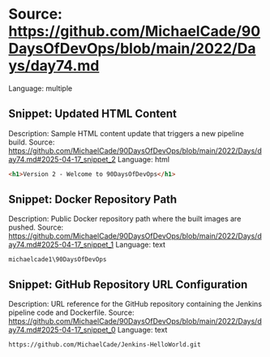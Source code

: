 # Source: https://github.com/MichaelCade/90DaysOfDevOps/blob/main/2022/Days/day74.md
Language: multiple

## Snippet: Updated HTML Content
Description: Sample HTML content update that triggers a new pipeline build.
Source: https://github.com/MichaelCade/90DaysOfDevOps/blob/main/2022/Days/day74.md#2025-04-17_snippet_2
Language: html

```html
<h1>Version 2 - Welcome to 90DaysOfDevOps</h1>
```

## Snippet: Docker Repository Path
Description: Public Docker repository path where the built images are pushed.
Source: https://github.com/MichaelCade/90DaysOfDevOps/blob/main/2022/Days/day74.md#2025-04-17_snippet_1
Language: text

```text
michaelcade1\90DaysOfDevOps
```

## Snippet: GitHub Repository URL Configuration
Description: URL reference for the GitHub repository containing the Jenkins pipeline code and Dockerfile.
Source: https://github.com/MichaelCade/90DaysOfDevOps/blob/main/2022/Days/day74.md#2025-04-17_snippet_0
Language: text

```text
https://github.com/MichaelCade/Jenkins-HelloWorld.git
```